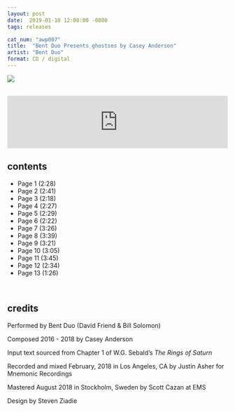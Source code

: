```yaml
---
layout: post
date:  2019-01-10 12:00:00 -0800
tags: releases

cat_num: "awp007"
title:  "Bent Duo Presents ghostses by Casey Anderson"
artist: "Bent Duo"
format: CD / digital
---
```


![]({{site.url}}/assets/ghostses_cover_4web_01142014.jpg)

<br/>

<iframe style="border: 0; width: 100%; height: 120px;" src="https://bandcamp.com/EmbeddedPlayer/album=1247137697/size=large/bgcol=ffffff/linkcol=0687f5/tracklist=false/artwork=small/transparent=true/" seamless><a href="http://awavepress.bandcamp.com/album/bent-duo-presents-ghostses-by-casey-anderson">Bent Duo Presents ghostses by Casey Anderson by Bent Duo</a></iframe>

<br/>

## contents

* Page 1 (2:28)
* Page 2 (2:41)
* Page 3 (2:18)
* Page 4 (2:27)
* Page 5 (2:29)
* Page 6 (2:22)
* Page 7 (3:26)
* Page 8 (3:39)
* Page 9 (3:21)
* Page 10 (3:05)
* Page 11 (3:45)
* Page 12 (2:34)
* Page 13 (1:26)

<br/>

## credits

Performed by Bent Duo (David Friend & Bill Solomon)

Composed 2016 - 2018 by Casey Anderson

Input text sourced from Chapter 1 of W.G. Sebald’s *The Rings of Saturn*

Recorded and mixed February, 2018 in Los Angeles, CA by Justin Asher for Mnemonic Recordings

Mastered August 2018 in Stockholm, Sweden by Scott Cazan at EMS

Design by Steven Ziadie
